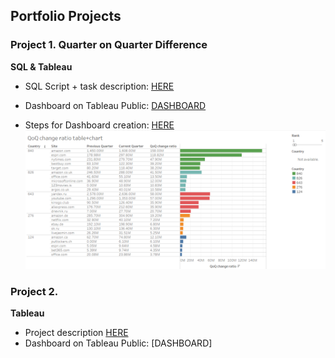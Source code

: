 ## Portfolio Projects

### Project 1. Quarter on Quarter Difference 
**SQL & Tableau**

- SQL Script + task description: [HERE](/P1_SQL_script.sql)

- Dashboard on Tableau Public: [DASHBOARD](https://public.tableau.com/app/profile/oksana4574/viz/QoQchangeratiotablechart/Dashboard1)
- Steps for Dashboard creation: [HERE](/P1_tableau_calculations)
[![tbl](/visuals/image.png)](https://public.tableau.com/app/profile/oksana4574/viz/QoQchangeratiotablechart/Dashboard1)

### Project 2.  
**Tableau**
- Project description [HERE](/P2_description)
- Dashboard on Tableau Public: [DASHBOARD]
